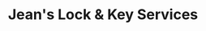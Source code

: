 ---
title: "Jean's Lock & Key Services"
url: /panorama-city/jeans-lock-and-key-services/
shop: locksmith
---